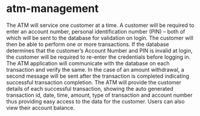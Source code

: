 # atm-management
The ATM will service one customer at a time. A customer
will be required to enter an account number, personal
identification number (PIN) – both of which will be sent to the
database for validation on login. The customer will then be able to
perform one or more transactions.
If the database determines that the customer’s Account
Number and PIN is invalid at login, the customer will be required
to re-enter the credentials before logging in.
The ATM application will communicate with the database on
each transaction and verify the same. In the case of an amount
withdrawal, a second message will be sent after the transaction is
completed indicating successful transaction completion. The ATM
will provide the customer details of each successful transaction,
showing the auto generated transaction id, date, time, amount,
type of transaction and account number thus providing easy
access to the data for the customer. Users can also view their
account balance.

